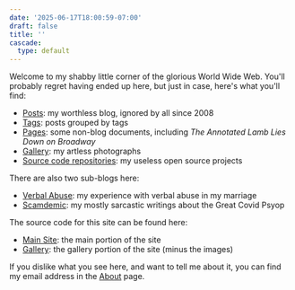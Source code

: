 ```yaml
---
date: '2025-06-17T18:00:59-07:00'
draft: false
title: ''
cascade:
  type: default
---
```


Welcome to my shabby little corner of the glorious World Wide Web.
You'll probably regret having ended up here, but just in case,
here's what you'll find:

* [Posts](/posts/): my worthless blog, ignored by all since 2008
* [Tags](/tags): posts grouped by tags
* [Pages](/pages/): some non-blog documents, including *The Annotated Lamb Lies Down on Broadway*
* [Gallery](/gallery/): my artless photographs
* [Source code repositories](/fossil/): my useless open source projects

There are also two sub-blogs here:

* [Verbal Abuse](/abuse/): my experience with verbal abuse in my marriage
* [Scamdemic](/scamdemic): my mostly sarcastic writings about the Great Covid Psyop

The source code for this site can be found here:

* [Main Site](https://github.com/bloovis/bloovis.com): the main portion of the site
* [Gallery](https://github.com/bloovis/gallery): the gallery portion of the site (minus the images)

If you dislike what you see here, and want to tell me about it,
you can find my email address in the [About](/about/) page.
